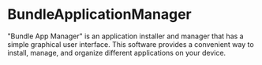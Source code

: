 # BundleApplicationManager
"Bundle App Manager" is an application installer and manager that has a simple graphical user interface. This software provides a convenient way to install, manage, and organize different applications on your device.
